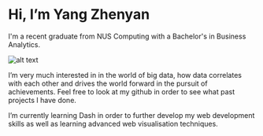 # Hi, I’m Yang Zhenyan

I'm a recent graduate from NUS Computing with a Bachelor's in Business Analytics.

![alt text](https://www.comp.nus.edu.sg/templates/t3_nus2015/images/assets/logos/logo.png)

I’m very much interested in in the world of big data, how data correlates with each other and drives the world forward in the pursuit of achievements. Feel free to look at my github in order to see what past projects I have done.

I’m currently learning Dash in order to further develop my web development skills as well as learning advanced web visualisation techniques.

<!---
shinkurono/shinkurono is a ✨ special ✨ repository because its `README.md` (this file) appears on your GitHub profile.
You can click the Preview link to take a look at your changes.
--->
